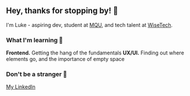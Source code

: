 ## Hey, thanks for stopping by! 👋

I'm Luke - aspiring dev, student at [MQU](https://www.mq.edu.au/), and tech talent at [WiseTech](https://www.wisetechglobal.com/).

### What I'm learning :seedling:

**Frontend.** Getting the hang of the fundamentals
**UX/UI.** Finding out where elements go, and the importance of empty space

### Don't be a stranger :speech_balloon:
[My LinkedIn](https://www.linkedin.com/in/lukecameron/)
